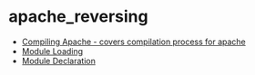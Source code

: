 # apache_reversing

* [Compiling Apache - covers compilation process for apache](compiling/compiling.md)
* [Module Loading](module_loading/readme.md)
* [Module Declaration](module_declaration/readme.md)
